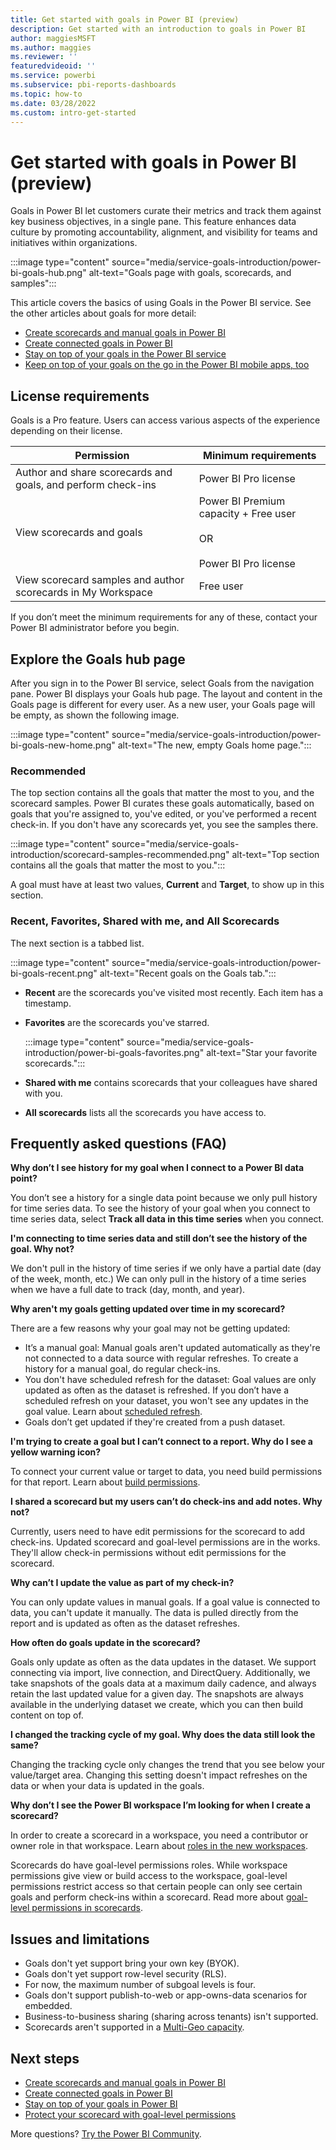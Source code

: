 ```yaml
---
title: Get started with goals in Power BI (preview)
description: Get started with an introduction to goals in Power BI
author: maggiesMSFT
ms.author: maggies
ms.reviewer: ''
featuredvideoid: ''
ms.service: powerbi
ms.subservice: pbi-reports-dashboards
ms.topic: how-to
ms.date: 03/28/2022
ms.custom: intro-get-started
---
```

# Get started with goals in Power BI (preview)

Goals in Power BI let customers curate their metrics and track them against key business objectives, in a single pane. This feature enhances data culture by promoting accountability, alignment, and visibility for teams and initiatives within organizations.

:::image type="content" source="media/service-goals-introduction/power-bi-goals-hub.png" alt-text="Goals page with goals, scorecards, and samples":::

This article covers the basics of using Goals in the Power BI service. See the other articles about goals for more detail:

- [Create scorecards and manual goals in Power BI](service-goals-create.md)
- [Create connected goals in Power BI](service-goals-create-connected.md)
- [Stay on top of your goals in the Power BI service](service-goals-check-in.md)
- [Keep on top of your goals on the go in the Power BI mobile apps, too](../consumer/mobile/mobile-apps-goals.md)

## License requirements 

Goals is a Pro feature. Users can access various aspects of the experience depending on their license. 

|Permission  |Minimum requirements  |
|---------|---------|
|Author and share scorecards and goals, and perform check-ins | Power BI Pro license |
|View scorecards and goals  | Power BI Premium capacity + Free user <br><br>OR <br><br>Power BI Pro license |
|View scorecard samples and author scorecards in My Workspace  |  Free user |

If you don’t meet the minimum requirements for any of these, contact your Power BI administrator before you begin.  

## Explore the Goals hub page 

After you sign in to the Power BI service, select Goals from the navigation pane. Power BI displays your Goals hub page. The layout and content in the Goals page is different for every user. As a new user, your Goals page will be empty, as shown the following image.

:::image type="content" source="media/service-goals-introduction/power-bi-goals-new-home.png" alt-text="The new, empty Goals home page.":::

### Recommended

The top section contains all the goals that matter the most to you, and the scorecard samples. Power BI curates these goals automatically, based on goals that you're assigned to, you've edited, or you've performed a recent check-in. If you don't have any scorecards yet, you see the samples there.

:::image type="content" source="media/service-goals-introduction/scorecard-samples-recommended.png" alt-text="Top section contains all the goals that matter the most to you.":::

A goal must have at least two values, **Current** and **Target**, to show up in this section. 

### Recent, Favorites, Shared with me, and All Scorecards 

The next section is a tabbed list. 

:::image type="content" source="media/service-goals-introduction/power-bi-goals-recent.png" alt-text="Recent goals on the Goals tab.":::

- **Recent** are the scorecards you've visited most recently. Each item has a timestamp. 
- **Favorites** are the scorecards you've starred.

    :::image type="content" source="media/service-goals-introduction/power-bi-goals-favorites.png" alt-text="Star your favorite scorecards.":::

- **Shared with me** contains scorecards that your colleagues have shared with you. 
- **All scorecards** lists all the scorecards you have access to. 


## Frequently asked questions (FAQ)


**Why don’t I see history for my goal when I connect to a Power BI data point?**

You don’t see a history for a single data point because we only pull history for time series data. To see the history of your goal when you connect to time series data, select **Track all data in this time series** when you connect. 


**I'm connecting to time series data and still don’t see the history of the goal. Why not?**

We don't pull in the history of time series if we only have a partial date (day of the week, month, etc.) We can only pull in the history of a time series when we have a full date to track (day, month, and year).  

**Why aren't my goals getting updated over time in my scorecard?**

There are a few reasons why your goal may not be getting updated:

- It’s a manual goal: Manual goals aren't updated automatically as they're not connected to a data source with regular refreshes.  To create a history for a manual goal, do regular check-ins.
- You don't have scheduled refresh for the dataset: Goal values are only updated as often as the dataset is refreshed.  If you don’t have a scheduled refresh on your dataset, you won't see any updates in the goal value. Learn about [scheduled refresh](../connect-data/refresh-scheduled-refresh.md).
- Goals don’t get updated if they're created from a push dataset. 

**I'm trying to create a goal but I can’t connect to a report. Why do I see a yellow warning icon?**

To connect your current value or target to data, you need build permissions for that report. Learn about [build permissions](../connect-data/service-datasets-build-permissions.md). 

**I shared a scorecard but my users can’t do check-ins and add notes. Why not?**

Currently, users need to have edit permissions for the scorecard to add check-ins. Updated scorecard and goal-level permissions are in the works. They'll allow check-in permissions without edit permissions for the scorecard.  

**Why can’t I update the value as part of my check-in?**

You can only update values in manual goals.  If a goal value is connected to data, you can't update it manually. The data is pulled directly from the report and is updated as often as the dataset refreshes.

**How often do goals update in the scorecard?**

Goals only update as often as the data updates in the dataset.  We support connecting via import, live connection, and DirectQuery.  Additionally, we take snapshots of the goals data at a maximum daily cadence, and always retain the last updated value for a given day. The snapshots are always available in the underlying dataset we create, which you can then build content on top of. 

**I changed the tracking cycle of my goal. Why does the data still look the same?**

Changing the tracking cycle only changes the trend that you see below your value/target area.  Changing this setting doesn't impact refreshes on the data or when your data is updated in the goals.

**Why don’t I see the Power BI workspace I’m looking for when I create a scorecard?**

In order to create a scorecard in a workspace, you need a contributor or owner role in that workspace. Learn about [roles in the new workspaces](../collaborate-share/service-roles-new-workspaces.md). 

Scorecards do have goal-level permissions roles. While workspace permissions give view or build access to the workspace, goal-level permissions restrict access so that certain people can only see certain goals and perform check-ins within a scorecard. Read more about [goal-level permissions in scorecards](service-goals-set-permissions.md).

## Issues and limitations 
  
- Goals don't yet support bring your own key (BYOK). 
- Goals don't yet support row-level security (RLS). 
- For now, the maximum number of subgoal levels is four.
- Goals don't support publish-to-web or app-owns-data scenarios for embedded.
- Business-to-business sharing (sharing across tenants) isn't supported.
- Scorecards aren't supported in a [Multi-Geo capacity](../admin/service-admin-premium-multi-geo.md). 


## Next steps

- [Create scorecards and manual goals in Power BI](service-goals-create.md)
- [Create connected goals in Power BI](service-goals-create-connected.md)
- [Stay on top of your goals in Power BI](service-goals-check-in.md)
- [Protect your scorecard with goal-level permissions](service-goals-set-permissions.md)

More questions? [Try the Power BI Community](https://community.powerbi.com/).

